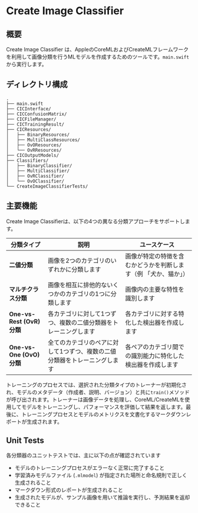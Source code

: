 # Create Image Classifier

## 概要

Create Image Classifier は、AppleのCoreMLおよびCreateMLフレームワークを利用して画像分類を行うMLモデルを作成するためのツールです。`main.swift`から実行します。

## ディレクトリ構成

```
.
├── main.swift
├── CICInterface/
├── CICConfusionMatrix/
├── CICFileManager/
├── CICTrainingResult/
├── CICResources/
│   ├── BinaryResources/
│   ├── MultiClassResources/
│   ├── OvOResources/
│   └── OvRResources/
├── CICOutputModels/
├── Classifiers/
│   ├── BinaryClassifier/
│   ├── MultiClassifier/
│   ├── OvRClassifier/
│   └── OvOClassifier/
└── CreateImageClassifierTests/
```

## 主要機能

Create Image Classifierは、以下の4つの異なる分類アプローチをサポートします。

| 分類タイプ                  | 説明                                                                 | ユースケース                                                                   |
| --------------------------- | -------------------------------------------------------------------- | ------------------------------------------------------------------------------ |
| **二値分類**                | 画像を2つのカテゴリのいずれかに分類します                            | 画像が特定の特徴を含むかどうかを判断します（例 「犬か、猫か」）         |
| **マルチクラス分類**          | 画像を相互に排他的ないくつかのカテゴリの1つに分類します                | 画像内の主要な特性を識別します                                                     |
| **One-vs-Rest (OvR) 分類** | 各カテゴリに対して1つずつ、複数の二値分類器をトレーニングします        | 各カテゴリに対する特化した検出器を作成します                                       |
| **One-vs-One (OvO) 分類**  | 全てのカテゴリのペアに対して1つずつ、複数の二値分類器をトレーニングします | 各ペアのカテゴリ間での識別能力に特化した検出器を作成します                         |

トレーニングのプロセスでは、選択された分類タイプのトレーナーが初期化され、モデルのメタデータ（作成者、説明、バージョン）と共に`train()`メソッドが呼び出されます。トレーナーは画像データを処理し、CoreML/CreateMLを使用してモデルをトレーニングし、パフォーマンスを評価して結果を返します。最後に、トレーニングプロセスとモデルのメトリクスを文書化するマークダウンレポートが生成されます。

## Unit Tests

各分類器のユニットテストでは、主に以下の点が確認されています
*   モデルのトレーニングプロセスがエラーなく正常に完了すること
*   学習済みモデルファイル (`.mlmodel`) が指定された場所と命名規則で正しく生成されること
*   マークダウン形式のレポートが生成されること
*   生成されたモデルが、サンプル画像を用いて推論を実行し、予測結果を返却できること